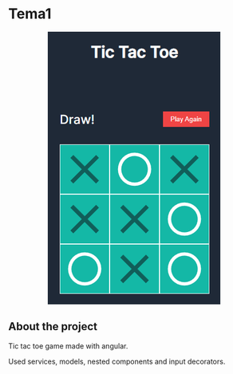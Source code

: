 # Tema1

<p align="center">
  <img src="https://github.com/zsoltibv/Angular-Sem-2/blob/main/tema-2/demo/demo.png" alt="accessibility text">
</p>

## About the project

Tic tac toe game made with angular.

Used services, models, nested components and input decorators.
